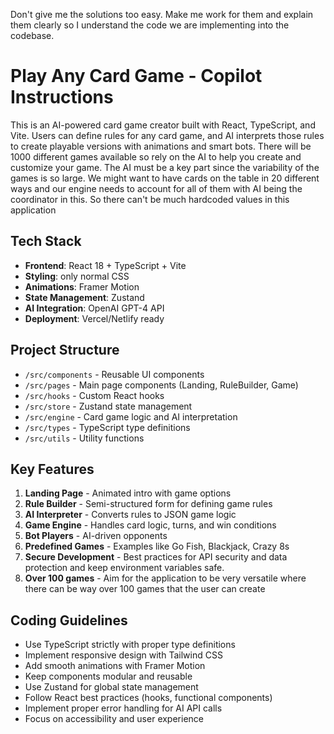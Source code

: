 <!-- Use this file to provide workspace-specific custom instructions to Copilot. For more details, visit https://code.visualstudio.com/docs/copilot/copilot-customization#_use-a-githubcopilotinstructionsmd-file -->

Don't give me the solutions too easy. Make me work for them and explain them clearly so I understand the code we are implementing into the codebase. 

# Play Any Card Game - Copilot Instructions

This is an AI-powered card game creator built with React, TypeScript, and Vite. Users can define rules for any card game, and AI interprets those rules to create playable versions with animations and smart bots. There will be 1000 different games available so rely on the AI to help you create and customize your game. The AI must be a key part since the variability of the games is so large. We might want to have cards on the table in 20 different ways and our engine needs to account for all of them with AI being the coordinator in this. So there can't be much hardcoded values in this application

## Tech Stack
- **Frontend**: React 18 + TypeScript + Vite
- **Styling**: only normal CSS
- **Animations**: Framer Motion
- **State Management**: Zustand
- **AI Integration**: OpenAI GPT-4 API
- **Deployment**: Vercel/Netlify ready

## Project Structure
- `/src/components` - Reusable UI components
- `/src/pages` - Main page components (Landing, RuleBuilder, Game)
- `/src/hooks` - Custom React hooks
- `/src/store` - Zustand state management
- `/src/engine` - Card game logic and AI interpretation
- `/src/types` - TypeScript type definitions
- `/src/utils` - Utility functions

## Key Features
1. **Landing Page** - Animated intro with game options
2. **Rule Builder** - Semi-structured form for defining game rules
3. **AI Interpreter** - Converts rules to JSON game logic
4. **Game Engine** - Handles card logic, turns, and win conditions
5. **Bot Players** - AI-driven opponents
6. **Predefined Games** - Examples like Go Fish, Blackjack, Crazy 8s
7. **Secure Development** - Best practices for API security and data protection and keep environment variables safe.
8. **Over 100 games** - Aim for the application to be very versatile where there can be way over 100 games that the user can create

## Coding Guidelines
- Use TypeScript strictly with proper type definitions
- Implement responsive design with Tailwind CSS
- Add smooth animations with Framer Motion
- Keep components modular and reusable
- Use Zustand for global state management
- Follow React best practices (hooks, functional components)
- Implement proper error handling for AI API calls
- Focus on accessibility and user experience
